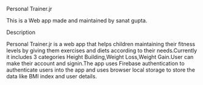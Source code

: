 Personal Trainer.jr


This is a Web app made and maintained by sanat gupta.


Description

Personal Trainer.jr is a web app that helps children maintaining their fitness levels
by giving them exercises and diets according to their needs.Currently it includes 3 categories
Height Building,Weight Loss,Weight Gain.User can make their account and signin.The app uses Firebase authentication to authenticate users into the app and uses browser local storage to store the data like BMI index and user details.
